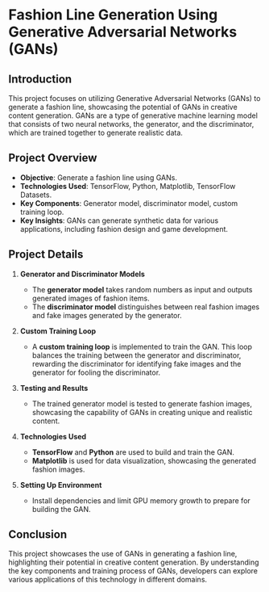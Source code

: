 # Fashion Line Generation Using Generative Adversarial Networks (GANs)

## Introduction
This project focuses on utilizing Generative Adversarial Networks (GANs) to generate a fashion line, showcasing the potential of GANs in creative content generation. GANs are a type of generative machine learning model that consists of two neural networks, the generator, and the discriminator, which are trained together to generate realistic data.

## Project Overview
- **Objective**: Generate a fashion line using GANs.
- **Technologies Used**: TensorFlow, Python, Matplotlib, TensorFlow Datasets.
- **Key Components**: Generator model, discriminator model, custom training loop.
- **Key Insights**: GANs can generate synthetic data for various applications, including fashion design and game development.

## Project Details
1. **Generator and Discriminator Models**
   - The **generator model** takes random numbers as input and outputs generated images of fashion items.
   - The **discriminator model** distinguishes between real fashion images and fake images generated by the generator.

2. **Custom Training Loop**
   - A **custom training loop** is implemented to train the GAN. This loop balances the training between the generator and discriminator, rewarding the discriminator for identifying fake images and the generator for fooling the discriminator.

3. **Testing and Results**
   - The trained generator model is tested to generate fashion images, showcasing the capability of GANs in creating unique and realistic content.

4. **Technologies Used**
   - **TensorFlow** and **Python** are used to build and train the GAN.
   - **Matplotlib** is used for data visualization, showcasing the generated fashion images.

5. **Setting Up Environment**
   - Install dependencies and limit GPU memory growth to prepare for building the GAN.

## Conclusion
This project showcases the use of GANs in generating a fashion line, highlighting their potential in creative content generation. By understanding the key components and training process of GANs, developers can explore various applications of this technology in different domains.
